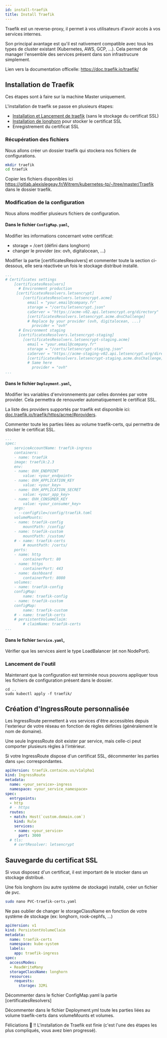 ```yaml
---
id: install-traefik
title: Install Traefik
---
```


Traefik est un reverse-proxy, il permet à vos utilisateurs d'avoir accès à vos services internes.

Son principal avantage est qu'il est nativement compatible avec tous les types de cluster existant (Kubernetes, AWS, GCP, ...).
Cela permet de manager l'ensemble des services présent dans son infrastrucure simplement.

Lien vers la documentation officelle: https://doc.traefik.io/traefik/

## Installation de Traefik

Ces étapes sont à faire sur la machine Master uniquement.

L'installation de traefik se passe en plusieurs étapes:
* [Installation et Lancement de traefik](#modification-de-la-configuration) (sans le stockage du certificat SSL)
* [Installation de longhorn](install-longhorn.md) pour stocker le certificat SSL
* Enregistrement du certificat SSL

### Récupération des fichiers

Nous allons créer un dossier traefik qui stockera nos fichiers de configurations.

```bash
mkdir traefik
cd traefik
```

Copier les fichiers disponibles ici https://gitlab.alexislegeay.fr/Witrem/kubernetes-tp/-/tree/master/Traefik dans le dossier traefik.

### Modification de la configuration

Nous allons modifier plusieurs fichiers de configuration.

#### Dans le fichier <code>ConfigMap.yaml</code>,

Modifier les informations concernant votre certificat:
* storage = /cert (défini dans longhorn)
* changer le provider (ex: ovh, digitalocean, ...)

Modifier la partie [certificatesResolvers] et commenter toute la section ci-dessous, elle sera réactivée un fois le stockage distribué installé.

```yaml
...
# Certificates settings
    [certificatesResolvers]
      # Environment production
     [certificatesResolvers.letsencrypt]
        [certificatesResolvers.letsencrypt.acme]
          email = "your.email@company.fr"
          storage = "/certs/letsencrypt.json"
          caServer = "https://acme-v02.api.letsencrypt.org/directory"
          [certificatesResolvers.letsencrypt.acme.dnsChallenge]
          # Replace by your provider (ovh, digitalocean, ...)
            provider = "ovh"
      # Environment staging
      [certificatesResolvers.letsencrypt-staging]
        [certificatesResolvers.letsencrypt-staging.acme]
          email = "your.email@company.fr"
          storage = "/certs/letsencrypt-staging.json"
          caServer = "https://acme-staging-v02.api.letsencrypt.org/directory"
          [certificatesResolvers.letsencrypt-staging.acme.dnsChallenge]
          # Same here
            provider = "ovh"
...
```

#### Dans le fichier <code>Deployment.yaml</code>,

Modifier les variables d'environnements par celles données par votre provider. Cela permettra de renouveler automatiquement le certificat SSL.

La liste des providers supportés par traefik est disponible ici: [doc.traefik.io/traefik/https/acme/#providers](https://doc.traefik.io/traefik/https/acme/#providers).

Commenter toute les parties liées au volume traefik-certs, qui permettra de stocker le certificat SSL.

```yaml
...
spec:
    serviceAccountName: traefik-ingress
    containers:
    - name: traefik
    image: traefik:2.3
    env:
    - name: OVH_ENDPOINT
        value: <your_endpoint>
    - name: OVH_APPLICATION_KEY
        value: <your_key>
    - name: OVH_APPLICATION_SECRET
        value: <your_app_key>
    - name: OVH_CONSUMER_KEY
        value: <your_consumer_key>
    args:
    - --configFile=/config/traefik.toml
    volumeMounts:
    - name: traefik-config
        mountPath: /config/
    - name: traefik-custom
        mountPath: /custom/
    # - name: traefik-certs
        # mountPath: /certs/
    ports:
    - name: http
        containerPort: 80
    - name: https
        containerPort: 443
    - name: dashboard
        containerPort: 8080
    volumes:
    - name: traefik-config
    configMap:
        name: traefik-config
    - name: traefik-custom
    configMap:
        name: traefik-custom
    # - name: traefik-certs
    # persistentVolumeClaim:
        # claimName: traefik-certs
...
```

#### Dans le fichier <code>Service.yaml</code>,

Vérifier que les services aient le type LoadBalancer (et non NodePort).

### Lancement de l'outil

Maintenant que la configuration est terminée nous pouvons appliquer tous les fichiers de configuration présent dans le dossier.
```
cd ..
sudo kubectl apply -f traefik/
```

## Création d'IngressRoute personnalisée

Les IngressRoute permettent à vos services d'être accessibles depuis l'exterieur de votre réseau en fonction de règles définies (généralement le nom de domaine).

Une seule IngressRoute doit exister par service, mais celle-ci peut comporter plusieurs règles à l'intérieur.

Si votre IngressRoute dispose d'un certificat SSL, décommenter les parties dans <code>spec</code> correspondantes.

```yaml
apiVersion: traefik.containo.us/v1alpha1
kind: IngressRoute
metadata:
  name: <your_service>-ingress
  namespace: <your_service_namespace>
spec:
  entrypoints:
  - http
  # - https
  routes:
  - match: Host(`custom.domain.com`)
    kind: Rule
    services:
    - name: <your_service>
      port: 3000
  # tls:
    # certResolver: letsencrypt
```

## Sauvegarde du certificat SSL

Si vous disposez d'un certificat, il est important de le stocker dans un stockage distribué.

Une fois longhorn (ou autre système de stockage) installé, créer un fichier de pvc.

```bash
sudo nano PVC-traefik-certs.yaml
```

Ne pas oublier de changer le storageClassName en fonction de votre système de stockage (ex: longhorn, rook-cephfs, ...)
```yaml
apiVersion: v1
kind: PersistentVolumeClaim
metadata:
  name: traefik-certs
  namespace: kube-system
  labels:
    app: traefik-ingress
spec:
  accessModes:
  - ReadWriteMany
  storageClassName: longhorn
  resources:
    requests:
      storage: 32Mi
```

Décommenter dans le fichier ConfigMap.yaml la partie [certificatesResolvers]

Décommenter dans le fichier Deployment.yml toute les parties liées au volume traefik-certs dans volumeMounts et volumes.

Féliciations :tada: !! L'installation de Traefik est finie (c'est l'une des étapes les plus compliqués, vous avez bien progressé).